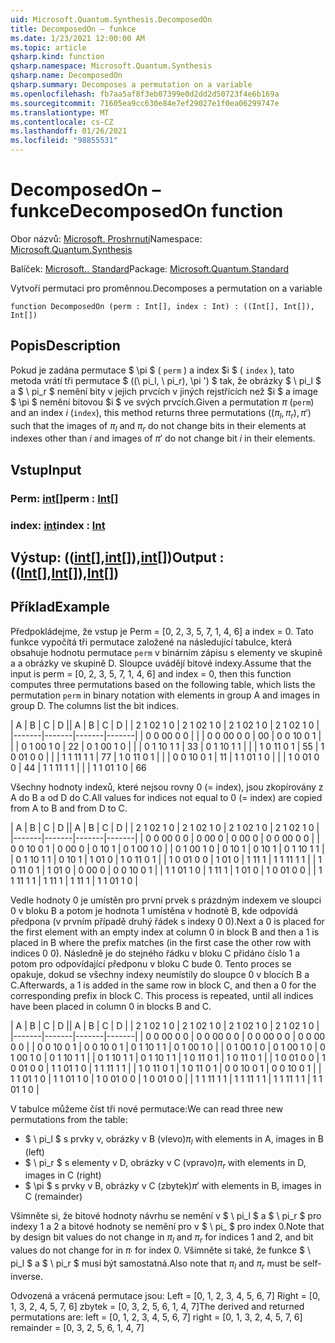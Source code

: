 ```yaml
---
uid: Microsoft.Quantum.Synthesis.DecomposedOn
title: DecomposedOn – funkce
ms.date: 1/23/2021 12:00:00 AM
ms.topic: article
qsharp.kind: function
qsharp.namespace: Microsoft.Quantum.Synthesis
qsharp.name: DecomposedOn
qsharp.summary: Decomposes a permutation on a variable
ms.openlocfilehash: fb7aa5af8f3eb07399e0d2dd2d50723f4e6b169a
ms.sourcegitcommit: 71605ea9cc630e84e7ef29027e1f0ea06299747e
ms.translationtype: MT
ms.contentlocale: cs-CZ
ms.lasthandoff: 01/26/2021
ms.locfileid: "98855531"
---
```

# <a name="decomposedon-function"></a><span data-ttu-id="6813a-102">DecomposedOn – funkce</span><span class="sxs-lookup"><span data-stu-id="6813a-102">DecomposedOn function</span></span>

<span data-ttu-id="6813a-103">Obor názvů: [Microsoft. Proshrnutí](xref:Microsoft.Quantum.Synthesis)</span><span class="sxs-lookup"><span data-stu-id="6813a-103">Namespace: [Microsoft.Quantum.Synthesis](xref:Microsoft.Quantum.Synthesis)</span></span>

<span data-ttu-id="6813a-104">Balíček: [Microsoft.. Standard](https://nuget.org/packages/Microsoft.Quantum.Standard)</span><span class="sxs-lookup"><span data-stu-id="6813a-104">Package: [Microsoft.Quantum.Standard](https://nuget.org/packages/Microsoft.Quantum.Standard)</span></span>


<span data-ttu-id="6813a-105">Vytvoří permutaci pro proměnnou.</span><span class="sxs-lookup"><span data-stu-id="6813a-105">Decomposes a permutation on a variable</span></span>

```qsharp
function DecomposedOn (perm : Int[], index : Int) : ((Int[], Int[]), Int[])
```


## <a name="description"></a><span data-ttu-id="6813a-106">Popis</span><span class="sxs-lookup"><span data-stu-id="6813a-106">Description</span></span>

<span data-ttu-id="6813a-107">Pokud je zadána permutace $ \pi $ ( `perm` ) a index $i $ ( `index` ), tato metoda vrátí tři permutace $ ((\ pi_l, \ pi_r), \pi ') $ tak, že obrázky $ \ pi_l $ a $ \ pi_r $ nemění bity v jejich prvcích v jiných rejstřících než $i $ a image $ \pi $ nemění bitovou $i $ ve svých prvcích.</span><span class="sxs-lookup"><span data-stu-id="6813a-107">Given a permutation $\pi$ (`perm`) and an index $i$ (`index`), this method returns three permutations $((\pi_l, \pi_r), \pi')$ such that the images of $\pi_l$ and $\pi_r$ do not change bits in their elements at indexes other than $i$ and images of $\pi'$ do not change bit $i$ in their elements.</span></span>

## <a name="input"></a><span data-ttu-id="6813a-108">Vstup</span><span class="sxs-lookup"><span data-stu-id="6813a-108">Input</span></span>

### <a name="perm--int"></a><span data-ttu-id="6813a-109">Perm: [int](xref:microsoft.quantum.lang-ref.int)[]</span><span class="sxs-lookup"><span data-stu-id="6813a-109">perm : [Int](xref:microsoft.quantum.lang-ref.int)[]</span></span>




### <a name="index--int"></a><span data-ttu-id="6813a-110">index: [int](xref:microsoft.quantum.lang-ref.int)</span><span class="sxs-lookup"><span data-stu-id="6813a-110">index : [Int](xref:microsoft.quantum.lang-ref.int)</span></span>





## <a name="output--intintint"></a><span data-ttu-id="6813a-111">Výstup: (([int](xref:microsoft.quantum.lang-ref.int)[],[int](xref:microsoft.quantum.lang-ref.int)[]),[int](xref:microsoft.quantum.lang-ref.int)[])</span><span class="sxs-lookup"><span data-stu-id="6813a-111">Output : (([Int](xref:microsoft.quantum.lang-ref.int)[],[Int](xref:microsoft.quantum.lang-ref.int)[]),[Int](xref:microsoft.quantum.lang-ref.int)[])</span></span>



## <a name="example"></a><span data-ttu-id="6813a-112">Příklad</span><span class="sxs-lookup"><span data-stu-id="6813a-112">Example</span></span>

<span data-ttu-id="6813a-113">Předpokládejme, že vstup je Perm = [0, 2, 3, 5, 7, 1, 4, 6] a index = 0. Tato funkce vypočítá tři permutace založené na následující tabulce, která obsahuje hodnotu permutace `perm` v binárním zápisu s elementy ve skupině a a obrázky ve skupině D.  Sloupce uvádějí bitové indexy.</span><span class="sxs-lookup"><span data-stu-id="6813a-113">Assume that the input is perm = [0, 2, 3, 5, 7, 1, 4, 6] and index = 0, then this function computes three permutations based on the following table, which lists the permutation `perm` in binary notation with elements in group A and images in group D.  The columns list the bit indices.</span></span>

<span data-ttu-id="6813a-114">|   A |   B |   C |   D |</span><span class="sxs-lookup"><span data-stu-id="6813a-114">|   A   |   B   |   C   |   D   |</span></span>
| <span data-ttu-id="6813a-115">2 1 0</span><span class="sxs-lookup"><span data-stu-id="6813a-115">2 1 0</span></span> | <span data-ttu-id="6813a-116">2 1 0</span><span class="sxs-lookup"><span data-stu-id="6813a-116">2 1 0</span></span> | <span data-ttu-id="6813a-117">2 1 0</span><span class="sxs-lookup"><span data-stu-id="6813a-117">2 1 0</span></span> | <span data-ttu-id="6813a-118">2 1 0</span><span class="sxs-lookup"><span data-stu-id="6813a-118">2 1 0</span></span> |
|-------|-------|-------|-------|
| <span data-ttu-id="6813a-119">0 0 0</span><span class="sxs-lookup"><span data-stu-id="6813a-119">0 0 0</span></span> |       |       | <span data-ttu-id="6813a-120">0 0 0</span><span class="sxs-lookup"><span data-stu-id="6813a-120">0 0 0</span></span> | <span data-ttu-id="6813a-121">0</span><span class="sxs-lookup"><span data-stu-id="6813a-121">0</span></span>
| <span data-ttu-id="6813a-122">0 0 1</span><span class="sxs-lookup"><span data-stu-id="6813a-122">0 0 1</span></span> |       |       | <span data-ttu-id="6813a-123">0 1 0</span><span class="sxs-lookup"><span data-stu-id="6813a-123">0 1 0</span></span> | <span data-ttu-id="6813a-124">2</span><span class="sxs-lookup"><span data-stu-id="6813a-124">2</span></span>
| <span data-ttu-id="6813a-125">0 1 0</span><span class="sxs-lookup"><span data-stu-id="6813a-125">0 1 0</span></span> |       |       | <span data-ttu-id="6813a-126">0 1 1</span><span class="sxs-lookup"><span data-stu-id="6813a-126">0 1 1</span></span> | <span data-ttu-id="6813a-127">3</span><span class="sxs-lookup"><span data-stu-id="6813a-127">3</span></span>
| <span data-ttu-id="6813a-128">0 1 1</span><span class="sxs-lookup"><span data-stu-id="6813a-128">0 1 1</span></span> |       |       | <span data-ttu-id="6813a-129">1 0 1</span><span class="sxs-lookup"><span data-stu-id="6813a-129">1 0 1</span></span> | <span data-ttu-id="6813a-130">5</span><span class="sxs-lookup"><span data-stu-id="6813a-130">5</span></span>
| <span data-ttu-id="6813a-131">1 0 0</span><span class="sxs-lookup"><span data-stu-id="6813a-131">1 0 0</span></span> |       |       | <span data-ttu-id="6813a-132">1 1 1</span><span class="sxs-lookup"><span data-stu-id="6813a-132">1 1 1</span></span> | <span data-ttu-id="6813a-133">7</span><span class="sxs-lookup"><span data-stu-id="6813a-133">7</span></span>
| <span data-ttu-id="6813a-134">1 0 1</span><span class="sxs-lookup"><span data-stu-id="6813a-134">1 0 1</span></span> |       |       | <span data-ttu-id="6813a-135">0 0 1</span><span class="sxs-lookup"><span data-stu-id="6813a-135">0 0 1</span></span> | <span data-ttu-id="6813a-136">1</span><span class="sxs-lookup"><span data-stu-id="6813a-136">1</span></span>
| <span data-ttu-id="6813a-137">1 1 0</span><span class="sxs-lookup"><span data-stu-id="6813a-137">1 1 0</span></span> |       |       | <span data-ttu-id="6813a-138">1 0 0</span><span class="sxs-lookup"><span data-stu-id="6813a-138">1 0 0</span></span> | <span data-ttu-id="6813a-139">4</span><span class="sxs-lookup"><span data-stu-id="6813a-139">4</span></span>
| <span data-ttu-id="6813a-140">1 1 1</span><span class="sxs-lookup"><span data-stu-id="6813a-140">1 1 1</span></span> |       |       | <span data-ttu-id="6813a-141">1 1 0</span><span class="sxs-lookup"><span data-stu-id="6813a-141">1 1 0</span></span> | <span data-ttu-id="6813a-142">6</span><span class="sxs-lookup"><span data-stu-id="6813a-142">6</span></span>

<span data-ttu-id="6813a-143">Všechny hodnoty indexů, které nejsou rovny 0 (= index), jsou zkopírovány z A do B a od D do C.</span><span class="sxs-lookup"><span data-stu-id="6813a-143">All values for indices not equal to 0 (= index) are copied from A to B and from D to C.</span></span>

<span data-ttu-id="6813a-144">|   A |   B |   C |   D |</span><span class="sxs-lookup"><span data-stu-id="6813a-144">|   A   |   B   |   C   |   D   |</span></span>
| <span data-ttu-id="6813a-145">2 1 0</span><span class="sxs-lookup"><span data-stu-id="6813a-145">2 1 0</span></span> | <span data-ttu-id="6813a-146">2 1 0</span><span class="sxs-lookup"><span data-stu-id="6813a-146">2 1 0</span></span> | <span data-ttu-id="6813a-147">2 1 0</span><span class="sxs-lookup"><span data-stu-id="6813a-147">2 1 0</span></span> | <span data-ttu-id="6813a-148">2 1 0</span><span class="sxs-lookup"><span data-stu-id="6813a-148">2 1 0</span></span> |
|-------|-------|-------|-------|
| <span data-ttu-id="6813a-149">0 0 0</span><span class="sxs-lookup"><span data-stu-id="6813a-149">0 0 0</span></span> | <span data-ttu-id="6813a-150">0 0</span><span class="sxs-lookup"><span data-stu-id="6813a-150">0 0</span></span>   | <span data-ttu-id="6813a-151">0 0</span><span class="sxs-lookup"><span data-stu-id="6813a-151">0 0</span></span>   | <span data-ttu-id="6813a-152">0 0 0</span><span class="sxs-lookup"><span data-stu-id="6813a-152">0 0 0</span></span> |
| <span data-ttu-id="6813a-153">0 0 1</span><span class="sxs-lookup"><span data-stu-id="6813a-153">0 0 1</span></span> | <span data-ttu-id="6813a-154">0 0</span><span class="sxs-lookup"><span data-stu-id="6813a-154">0 0</span></span>   | <span data-ttu-id="6813a-155">0 1</span><span class="sxs-lookup"><span data-stu-id="6813a-155">0 1</span></span>   | <span data-ttu-id="6813a-156">0 1 0</span><span class="sxs-lookup"><span data-stu-id="6813a-156">0 1 0</span></span> |
| <span data-ttu-id="6813a-157">0 1 0</span><span class="sxs-lookup"><span data-stu-id="6813a-157">0 1 0</span></span> | <span data-ttu-id="6813a-158">0 1</span><span class="sxs-lookup"><span data-stu-id="6813a-158">0 1</span></span>   | <span data-ttu-id="6813a-159">0 1</span><span class="sxs-lookup"><span data-stu-id="6813a-159">0 1</span></span>   | <span data-ttu-id="6813a-160">0 1 1</span><span class="sxs-lookup"><span data-stu-id="6813a-160">0 1 1</span></span> |
| <span data-ttu-id="6813a-161">0 1 1</span><span class="sxs-lookup"><span data-stu-id="6813a-161">0 1 1</span></span> | <span data-ttu-id="6813a-162">0 1</span><span class="sxs-lookup"><span data-stu-id="6813a-162">0 1</span></span>   | <span data-ttu-id="6813a-163">1 0</span><span class="sxs-lookup"><span data-stu-id="6813a-163">1 0</span></span>   | <span data-ttu-id="6813a-164">1 0 1</span><span class="sxs-lookup"><span data-stu-id="6813a-164">1 0 1</span></span> |
| <span data-ttu-id="6813a-165">1 0 0</span><span class="sxs-lookup"><span data-stu-id="6813a-165">1 0 0</span></span> | <span data-ttu-id="6813a-166">1 0</span><span class="sxs-lookup"><span data-stu-id="6813a-166">1 0</span></span>   | <span data-ttu-id="6813a-167">1 1</span><span class="sxs-lookup"><span data-stu-id="6813a-167">1 1</span></span>   | <span data-ttu-id="6813a-168">1 1 1</span><span class="sxs-lookup"><span data-stu-id="6813a-168">1 1 1</span></span> |
| <span data-ttu-id="6813a-169">1 0 1</span><span class="sxs-lookup"><span data-stu-id="6813a-169">1 0 1</span></span> | <span data-ttu-id="6813a-170">1 0</span><span class="sxs-lookup"><span data-stu-id="6813a-170">1 0</span></span>   | <span data-ttu-id="6813a-171">0 0</span><span class="sxs-lookup"><span data-stu-id="6813a-171">0 0</span></span>   | <span data-ttu-id="6813a-172">0 0 1</span><span class="sxs-lookup"><span data-stu-id="6813a-172">0 0 1</span></span> |
| <span data-ttu-id="6813a-173">1 1 0</span><span class="sxs-lookup"><span data-stu-id="6813a-173">1 1 0</span></span> | <span data-ttu-id="6813a-174">1 1</span><span class="sxs-lookup"><span data-stu-id="6813a-174">1 1</span></span>   | <span data-ttu-id="6813a-175">1 0</span><span class="sxs-lookup"><span data-stu-id="6813a-175">1 0</span></span>   | <span data-ttu-id="6813a-176">1 0 0</span><span class="sxs-lookup"><span data-stu-id="6813a-176">1 0 0</span></span> |
| <span data-ttu-id="6813a-177">1 1 1</span><span class="sxs-lookup"><span data-stu-id="6813a-177">1 1 1</span></span> | <span data-ttu-id="6813a-178">1 1</span><span class="sxs-lookup"><span data-stu-id="6813a-178">1 1</span></span>   | <span data-ttu-id="6813a-179">1 1</span><span class="sxs-lookup"><span data-stu-id="6813a-179">1 1</span></span>   | <span data-ttu-id="6813a-180">1 1 0</span><span class="sxs-lookup"><span data-stu-id="6813a-180">1 1 0</span></span> |

<span data-ttu-id="6813a-181">Vedle hodnoty 0 je umístěn pro první prvek s prázdným indexem ve sloupci 0 v bloku B a potom je hodnota 1 umístěna v hodnotě B, kde odpovídá předpona (v prvním případě druhý řádek s indexy 0 0).</span><span class="sxs-lookup"><span data-stu-id="6813a-181">Next a 0 is placed for the first element with an empty index at column 0 in block B and then a 1 is placed in B where the prefix matches (in the first case the other row with indices 0 0).</span></span>
<span data-ttu-id="6813a-182">Následně je do stejného řádku v bloku C přidáno číslo 1 a potom pro odpovídající předponu v bloku C bude 0.  Tento proces se opakuje, dokud se všechny indexy neumístily do sloupce 0 v blocích B a C.</span><span class="sxs-lookup"><span data-stu-id="6813a-182">Afterwards, a 1 is added in the same row in block C, and then a 0 for the corresponding prefix in block C.  This process is repeated, until all indices have been placed in column 0 in blocks B and C.</span></span>

<span data-ttu-id="6813a-183">|   A |   B |   C |   D |</span><span class="sxs-lookup"><span data-stu-id="6813a-183">|   A   |   B   |   C   |   D   |</span></span>
| <span data-ttu-id="6813a-184">2 1 0</span><span class="sxs-lookup"><span data-stu-id="6813a-184">2 1 0</span></span> | <span data-ttu-id="6813a-185">2 1 0</span><span class="sxs-lookup"><span data-stu-id="6813a-185">2 1 0</span></span> | <span data-ttu-id="6813a-186">2 1 0</span><span class="sxs-lookup"><span data-stu-id="6813a-186">2 1 0</span></span> | <span data-ttu-id="6813a-187">2 1 0</span><span class="sxs-lookup"><span data-stu-id="6813a-187">2 1 0</span></span> |
|-------|-------|-------|-------|
| <span data-ttu-id="6813a-188">0 0 0</span><span class="sxs-lookup"><span data-stu-id="6813a-188">0 0 0</span></span> | <span data-ttu-id="6813a-189">0 0 0</span><span class="sxs-lookup"><span data-stu-id="6813a-189">0 0 0</span></span> | <span data-ttu-id="6813a-190">0 0 0</span><span class="sxs-lookup"><span data-stu-id="6813a-190">0 0 0</span></span> | <span data-ttu-id="6813a-191">0 0 0</span><span class="sxs-lookup"><span data-stu-id="6813a-191">0 0 0</span></span> |
| <span data-ttu-id="6813a-192">0 0 1</span><span class="sxs-lookup"><span data-stu-id="6813a-192">0 0 1</span></span> | <span data-ttu-id="6813a-193">0 0 1</span><span class="sxs-lookup"><span data-stu-id="6813a-193">0 0 1</span></span> | <span data-ttu-id="6813a-194">0 1 1</span><span class="sxs-lookup"><span data-stu-id="6813a-194">0 1 1</span></span> | <span data-ttu-id="6813a-195">0 1 0</span><span class="sxs-lookup"><span data-stu-id="6813a-195">0 1 0</span></span> |
| <span data-ttu-id="6813a-196">0 1 0</span><span class="sxs-lookup"><span data-stu-id="6813a-196">0 1 0</span></span> | <span data-ttu-id="6813a-197">0 1 0</span><span class="sxs-lookup"><span data-stu-id="6813a-197">0 1 0</span></span> | <span data-ttu-id="6813a-198">0 1 0</span><span class="sxs-lookup"><span data-stu-id="6813a-198">0 1 0</span></span> | <span data-ttu-id="6813a-199">0 1 1</span><span class="sxs-lookup"><span data-stu-id="6813a-199">0 1 1</span></span> |
| <span data-ttu-id="6813a-200">0 1 1</span><span class="sxs-lookup"><span data-stu-id="6813a-200">0 1 1</span></span> | <span data-ttu-id="6813a-201">0 1 1</span><span class="sxs-lookup"><span data-stu-id="6813a-201">0 1 1</span></span> | <span data-ttu-id="6813a-202">1 0 1</span><span class="sxs-lookup"><span data-stu-id="6813a-202">1 0 1</span></span> | <span data-ttu-id="6813a-203">1 0 1</span><span class="sxs-lookup"><span data-stu-id="6813a-203">1 0 1</span></span> |
| <span data-ttu-id="6813a-204">1 0 0</span><span class="sxs-lookup"><span data-stu-id="6813a-204">1 0 0</span></span> | <span data-ttu-id="6813a-205">1 0 0</span><span class="sxs-lookup"><span data-stu-id="6813a-205">1 0 0</span></span> | <span data-ttu-id="6813a-206">1 1 0</span><span class="sxs-lookup"><span data-stu-id="6813a-206">1 1 0</span></span> | <span data-ttu-id="6813a-207">1 1 1</span><span class="sxs-lookup"><span data-stu-id="6813a-207">1 1 1</span></span> |
| <span data-ttu-id="6813a-208">1 0 1</span><span class="sxs-lookup"><span data-stu-id="6813a-208">1 0 1</span></span> | <span data-ttu-id="6813a-209">1 0 1</span><span class="sxs-lookup"><span data-stu-id="6813a-209">1 0 1</span></span> | <span data-ttu-id="6813a-210">0 0 1</span><span class="sxs-lookup"><span data-stu-id="6813a-210">0 0 1</span></span> | <span data-ttu-id="6813a-211">0 0 1</span><span class="sxs-lookup"><span data-stu-id="6813a-211">0 0 1</span></span> |
| <span data-ttu-id="6813a-212">1 1 0</span><span class="sxs-lookup"><span data-stu-id="6813a-212">1 1 0</span></span> | <span data-ttu-id="6813a-213">1 1 0</span><span class="sxs-lookup"><span data-stu-id="6813a-213">1 1 0</span></span> | <span data-ttu-id="6813a-214">1 0 0</span><span class="sxs-lookup"><span data-stu-id="6813a-214">1 0 0</span></span> | <span data-ttu-id="6813a-215">1 0 0</span><span class="sxs-lookup"><span data-stu-id="6813a-215">1 0 0</span></span> |
| <span data-ttu-id="6813a-216">1 1 1</span><span class="sxs-lookup"><span data-stu-id="6813a-216">1 1 1</span></span> | <span data-ttu-id="6813a-217">1 1 1</span><span class="sxs-lookup"><span data-stu-id="6813a-217">1 1 1</span></span> | <span data-ttu-id="6813a-218">1 1 1</span><span class="sxs-lookup"><span data-stu-id="6813a-218">1 1 1</span></span> | <span data-ttu-id="6813a-219">1 1 0</span><span class="sxs-lookup"><span data-stu-id="6813a-219">1 1 0</span></span> |

<span data-ttu-id="6813a-220">V tabulce můžeme číst tři nové permutace:</span><span class="sxs-lookup"><span data-stu-id="6813a-220">We can read three new permutations from the table:</span></span>

- <span data-ttu-id="6813a-221">$ \ pi_l $ s prvky v, obrázky v B (vlevo)</span><span class="sxs-lookup"><span data-stu-id="6813a-221">$\pi_l$ with elements in A, images in B (left)</span></span>
- <span data-ttu-id="6813a-222">$ \ pi_r $ s elementy v D, obrázky v C (vpravo)</span><span class="sxs-lookup"><span data-stu-id="6813a-222">$\pi_r$ with elements in D, images in C (right)</span></span>
- <span data-ttu-id="6813a-223">$ \pi $ s prvky v B, obrázky v C (zbytek)</span><span class="sxs-lookup"><span data-stu-id="6813a-223">$\pi'$  with elements in B, images in C (remainder)</span></span>

<span data-ttu-id="6813a-224">Všimněte si, že bitové hodnoty návrhu se nemění v $ \ pi_l $ a $ \ pi_r $ pro indexy 1 a 2 a bitové hodnoty se nemění pro v $ \ pi_ $ pro index 0.</span><span class="sxs-lookup"><span data-stu-id="6813a-224">Note that by design bit values do not change in $\pi_l$ and $\pi_r$ for indices 1 and 2, and bit values do not change for in $\pi_'$ for index 0.</span></span>  <span data-ttu-id="6813a-225">Všimněte si také, že funkce $ \ pi_l $ a $ \ pi_r $ musí být samostatná.</span><span class="sxs-lookup"><span data-stu-id="6813a-225">Also note that $\pi_l$ and $\pi_r$ must be self-inverse.</span></span>

<span data-ttu-id="6813a-226">Odvozená a vrácená permutace jsou: Left = [0, 1, 2, 3, 4, 5, 6, 7] Right = [0, 1, 3, 2, 4, 5, 7, 6] zbytek = [0, 3, 2, 5, 6, 1, 4, 7]</span><span class="sxs-lookup"><span data-stu-id="6813a-226">The derived and returned permutations are: left      = [0, 1, 2, 3, 4, 5, 6, 7] right     = [0, 1, 3, 2, 4, 5, 7, 6] remainder = [0, 3, 2, 5, 6, 1, 4, 7]</span></span>